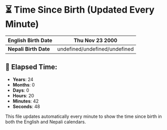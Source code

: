 # ⏳ Time Since Birth (Updated Every Minute)

| **English Birth Date** | Thu Nov 23 2000 |
|------------------------|-------------------------------------|
| **Nepali Birth Date**  | undefined/undefined/undefined                  |

## 📅 Elapsed Time:

- **Years**: 24
- **Months**: 0
- **Days**: 0
- **Hours**: 20
- **Minutes**: 42
- **Seconds**: 48

This file updates automatically every minute to show the time since birth in both the English and Nepali calendars.